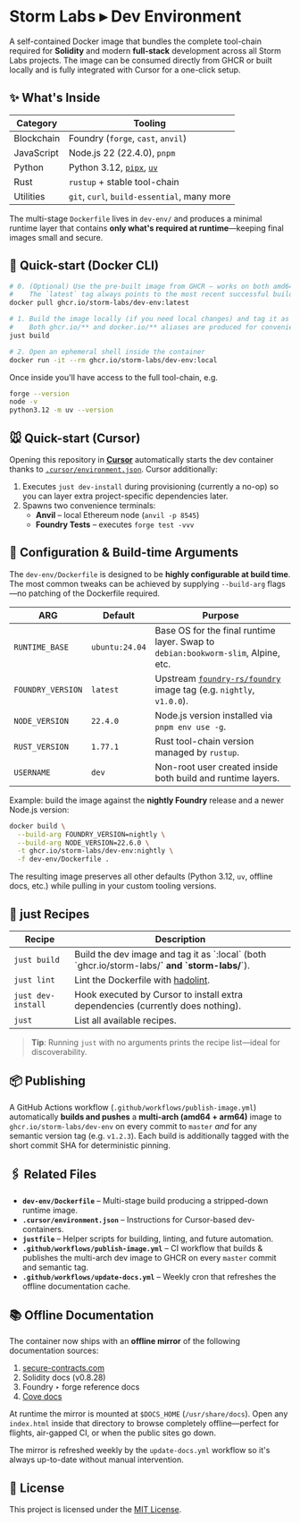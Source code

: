 # Storm Labs ▸ Dev Environment

A self-contained Docker image that bundles the complete tool-chain required for **Solidity** and modern **full-stack** development across all Storm Labs projects. The image can be consumed directly from GHCR or built locally and is fully integrated with Cursor for a one-click setup.

## ✨ What's Inside

| Category | Tooling |
|-----------|---------|
| Blockchain | Foundry (`forge`, `cast`, `anvil`) |
| JavaScript | Node.js 22 (22.4.0), `pnpm` |
| Python     | Python 3.12, [`pipx`](https://pypa.github.io/pipx), [`uv`](https://github.com/astral-sh/uv) |
| Rust       | `rustup` + stable tool-chain |
| Utilities  | `git`, `curl`, `build-essential`, many more |

The multi-stage `Dockerfile` lives in `dev-env/` and produces a minimal runtime layer that contains **only what's required at runtime**—keeping final images small and secure.

## 🚀 Quick-start (Docker CLI)

```bash
# 0. (Optional) Use the pre-built image from GHCR – works on both amd64 & Apple Silicon/arm64
#    The `latest` tag always points to the most recent successful build from `master`.
docker pull ghcr.io/storm-labs/dev-env:latest

# 1. Build the image locally (if you need local changes) and tag it as :local
#    Both ghcr.io/** and docker.io/** aliases are produced for convenience.
just build

# 2. Open an ephemeral shell inside the container
docker run -it --rm ghcr.io/storm-labs/dev-env:local
```

Once inside you'll have access to the full tool-chain, e.g.

```bash
forge --version
node -v
python3.12 -m uv --version
```

## 🐭 Quick-start (Cursor)

Opening this repository in **[Cursor](https://cursor.sh)** automatically starts the dev container thanks to [`.cursor/environment.json`](./.cursor/environment.json). Cursor additionally:

1. Executes `just dev-install` during provisioning (currently a no-op) so you can layer extra project-specific dependencies later.
2. Spawns two convenience terminals:
   * **Anvil** – local Ethereum node (`anvil -p 8545`)
   * **Foundry Tests** – executes `forge test -vvv`

## 🔧 Configuration & Build-time Arguments

The `dev-env/Dockerfile` is designed to be **highly configurable at build time**. The most common tweaks can be achieved by supplying `--build-arg` flags—no patching of the Dockerfile required.

| ARG | Default | Purpose |
|-----|---------|---------|
| `RUNTIME_BASE` | `ubuntu:24.04` | Base OS for the final runtime layer. Swap to `debian:bookworm-slim`, Alpine, etc. |
| `FOUNDRY_VERSION` | `latest` | Upstream [`foundry-rs/foundry`](https://github.com/foundry-rs/foundry) image tag (e.g. `nightly`, `v1.0.0`). |
| `NODE_VERSION` | `22.4.0` | Node.js version installed via `pnpm env use -g`. |
| `RUST_VERSION` | `1.77.1` | Rust tool-chain version managed by `rustup`. |
| `USERNAME` | `dev` | Non-root user created inside both build and runtime layers. |

Example: build the image against the **nightly Foundry** release and a newer Node.js version:

```bash
docker build \
  --build-arg FOUNDRY_VERSION=nightly \
  --build-arg NODE_VERSION=22.6.0 \
  -t ghcr.io/storm-labs/dev-env:nightly \
  -f dev-env/Dockerfile .
```

The resulting image preserves all other defaults (Python 3.12, `uv`, offline docs, etc.) while pulling in your custom tooling versions.

## 🧰 just Recipes

| Recipe | Description |
|--------|-------------|
| `just build` | Build the dev image and tag it as \`:local\` (both \`ghcr.io/storm-labs/**\` and \`storm-labs/**\`). |
| `just lint` | Lint the Dockerfile with [hadolint](https://github.com/hadolint/hadolint). |
| `just dev-install` | Hook executed by Cursor to install extra dependencies (currently does nothing). |
| `just` | List all available recipes. |

> **Tip**: Running `just` with no arguments prints the recipe list—ideal for discoverability.

## 📦 Publishing

A GitHub Actions workflow (`.github/workflows/publish-image.yml`) automatically **builds and pushes** a **multi-arch (amd64 + arm64)** image to `ghcr.io/storm-labs/dev-env` on every commit to `master` _and_ for any semantic version tag (e.g. `v1.2.3`). Each build is additionally tagged with the short commit SHA for deterministic pinning.

## 🖇️ Related Files

* **`dev-env/Dockerfile`** – Multi-stage build producing a stripped-down runtime image.
* **`.cursor/environment.json`** – Instructions for Cursor-based dev-containers.
* **`justfile`** – Helper scripts for building, linting, and future automation.
* **`.github/workflows/publish-image.yml`** – CI workflow that builds & publishes the multi-arch dev image to GHCR on every `master` commit and semantic tag.
* **`.github/workflows/update-docs.yml`** – Weekly cron that refreshes the offline documentation cache.

## 📚 Offline Documentation

The container now ships with an **offline mirror** of the following documentation sources:

1. [secure-contracts.com](https://secure-contracts.com)
2. Solidity docs (v0.8.28)
3. Foundry ‣ forge reference docs
4. [Cove docs](https://docs.cove.finance/)

At runtime the mirror is mounted at `$DOCS_HOME` (`/usr/share/docs`). Open any `index.html` inside that directory to browse completely offline—perfect for flights, air-gapped CI, or when the public sites go down.

The mirror is refreshed weekly by the `update-docs.yml` workflow so it's always up-to-date without manual intervention.

## 📝 License

This project is licensed under the [MIT License](./LICENSE).
